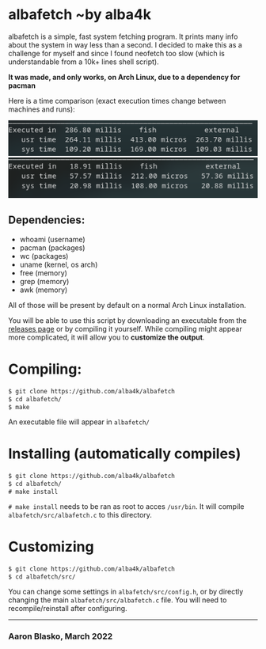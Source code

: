 # albafetch ~by alba4k

albafetch is a simple, fast system fetching program. It prints many info about the system in way less than a second. I decided to make this as a challenge for myself and since I found neofetch too slow (which is understandable from a 10k+ lines shell script).

**It was made, and only works, on Arch Linux, due to a dependency for pacman**

Here is a time comparison (exact execution times change between machines and runs):

![neofetch](images/time_neofetch.png)
![albafetch](images/time_albafetch.png)

## Dependencies:
* whoami (username)
* pacman (packages)
* wc (packages)
* uname (kernel, os arch)
* free (memory)
* grep (memory)
* awk (memory)

All of those will be present by default on a normal Arch Linux installation.

You will be able to use this script by downloading an executable from the [releases page](https://github.com/alba4k/albafetch/releases) or by compiling it yourself. While compiling might appear more complicated, it will allow you to **customize the output**.

# Compiling:
```shell
$ git clone https://github.com/alba4k/albafetch
$ cd albafetch/
$ make
```
An executable file will appear in `albafetch/`

# Installing (automatically compiles)
```
$ git clone https://github.com/alba4k/albafetch
$ cd albafetch/
# make install
```
`# make install` needs to be ran as root to acces `/usr/bin`. It will compile `albafetch/src/albafetch.c` to this directory.

# Customizing
```
$ git clone https://github.com/alba4k/albafetch
$ cd albafetch/src/ 
```
You can change some settings in `albafetch/src/config.h`, or by directly changing the main `albafetch/src/albafetch.c` file. You will need to recompile/reinstall after configuring.

---

### Aaron Blasko, March 2022